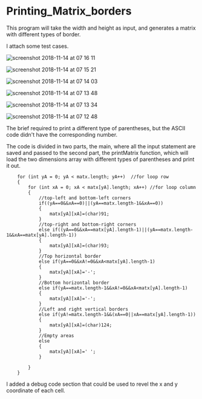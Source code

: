 # Printing_Matrix_borders

This program will take the width and height as input, and generates a matrix with different types of border. 

I attach some test cases.

![screenshot 2018-11-14 at 07 16 11](https://user-images.githubusercontent.com/16061014/48467671-7f0cc000-e7e1-11e8-99e1-ad8804e703e7.png)

![screenshot 2018-11-14 at 07 15 21](https://user-images.githubusercontent.com/16061014/48467729-ac596e00-e7e1-11e8-8944-380778b004c5.png)

![screenshot 2018-11-14 at 07 14 03](https://user-images.githubusercontent.com/16061014/48467730-ac596e00-e7e1-11e8-9fba-8fca3c5f9726.png)

![screenshot 2018-11-14 at 07 13 48](https://user-images.githubusercontent.com/16061014/48467731-acf20480-e7e1-11e8-8cdc-8946aed2bae3.png)

![screenshot 2018-11-14 at 07 13 34](https://user-images.githubusercontent.com/16061014/48467732-acf20480-e7e1-11e8-8dc7-6e5d4166bc96.png)

![screenshot 2018-11-14 at 07 12 48](https://user-images.githubusercontent.com/16061014/48467734-acf20480-e7e1-11e8-914f-eedc91f4be11.png)

The brief required to print a different type of parentheses, but the ASCII code didn't have the corresponding number. 

The code is divided in two parts, the main, where all the input statement are saved and passed to the second part, the printMatrix function, which will load the two dimensions array with different types of parentheses and print it out. 

        for (int yA = 0; yA < matx.length; yA++)  //for loop row 
        {
            for (int xA = 0; xA < matx[yA].length; xA++) //for loop column 
            {
            	//top-left and bottom-left corners  
            	if((yA==0&&xA==0)||(yA==matx.length-1&&xA==0))
            	{
            		matx[yA][xA]=(char)91;
            	}
            	//top-right and bottom-right corners  
            	else if((yA==0&&xA==matx[yA].length-1)||(yA==matx.length-1&&xA==matx[yA].length-1))
            	{
            		matx[yA][xA]=(char)93;
            	}
            	//Top horizontal border
            	else if(yA==0&&xA!=0&&xA<matx[yA].length-1)
            	{
            		matx[yA][xA]='-';
            	}
            	//Bottom horizontal border
            	else if(yA==matx.length-1&&xA!=0&&xA<matx[yA].length-1)
            	{
            		matx[yA][xA]='-';
            	}
            	//Left and right vertical borders
            	else if(yA!=matx.length-1&&(xA==0||xA==matx[yA].length-1))
            	{
            		matx[yA][xA]=(char)124;
            	}
            	//Empty areas
            	else
                {
                	matx[yA][xA]=' ';
                }
            	
            }
        }
        
 I added a debug code section that could be used to revel the x and y coordinate of each cell.



